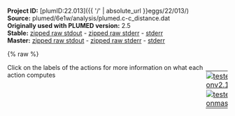 **Project ID:** [plumID:22.013]({{ '/' | absolute_url }}eggs/22/013/)  
**Source:** plumed/6e1w/analysis/plumed.c-c_distance.dat  
**Originally used with PLUMED version:** 2.5  
**Stable:** [zipped raw stdout](plumed.c-c_distance.dat.plumed.stdout.txt.zip) - [zipped raw stderr](plumed.c-c_distance.dat.plumed.stderr.txt.zip) - [stderr](plumed.c-c_distance.dat.plumed.stderr)  
**Master:** [zipped raw stdout](plumed.c-c_distance.dat.plumed_master.stdout.txt.zip) - [zipped raw stderr](plumed.c-c_distance.dat.plumed_master.stderr.txt.zip) - [stderr](plumed.c-c_distance.dat.plumed_master.stderr)  

{% raw %}
<div style="width: 100%; float:left">
<div style="width: 90%; float:left" id="value_details_data/plumed/6e1w/analysis/plumed.c-c_distance.dat"> Click on the labels of the actions for more information on what each action computes </div>
<div style="width: 10%; float:left"><table><tr><td style="padding:1px"><a href="plumed.c-c_distance.dat.plumed.stderr"><img src="https://img.shields.io/badge/v2.10-passing-green.svg" alt="tested onv2.10" /></a></td></tr><tr><td style="padding:1px"><a href="plumed.c-c_distance.dat.plumed_master.stderr"><img src="https://img.shields.io/badge/master-passing-green.svg" alt="tested onmaster" /></a></td></tr></table></div></div>
<pre style="width=97%;">
<span class="plumedtooltip" style="color:green">MOLINFO<span class="right">This command is used to provide information on the molecules that are present in your system. <a href="https://www.plumed.org/doc-master/user-doc/html/_m_o_l_i_n_f_o.html" style="color:green">More details</a><i></i></span></span> <span class="plumedtooltip">STRUCTURE<span class="right">a file in pdb format containing a reference structure<i></i></span></span>=reference.pdb <span class="plumedtooltip">MOLTYPE<span class="right"> what kind of molecule is contained in the pdb file - usually not needed since protein/RNA/DNA are compatible<i></i></span></span>=rna
<span style="display:none;" id="data/plumed/6e1w/analysis/plumed.c-c_distance.dat">The MOLINFO action with label <b></b> calculates something</span><span class="plumedtooltip" style="color:green">WHOLEMOLECULES<span class="right">This action is used to rebuild molecules that can become split by the periodic boundary conditions. <a href="https://www.plumed.org/doc-master/user-doc/html/_w_h_o_l_e_m_o_l_e_c_u_l_e_s.html" style="color:green">More details</a><i></i></span></span> <span class="plumedtooltip">ENTITY0<span class="right">the atoms that make up a molecule that you wish to align<i></i></span></span>=1-1062

<b name="data/plumed/6e1w/analysis/plumed.c-c_distance.datd_1C_2U" onclick='showPath("data/plumed/6e1w/analysis/plumed.c-c_distance.dat","data/plumed/6e1w/analysis/plumed.c-c_distance.datd_1C_2U","data/plumed/6e1w/analysis/plumed.c-c_distance.datd_1C_2U","black")'>d_1C_2U</b><span style="display:none;" id="data/plumed/6e1w/analysis/plumed.c-c_distance.datd_1C_2U">The DISTANCE action with label <b>d_1C_2U</b> calculates the following quantities:<table  align="center" frame="void" width="95%" cellpadding="5%"><tr><td width="5%"><b> Quantity </b>  </td><td width="5%"><b> Type </b>  </td><td><b> Description </b> </td></tr><tr><td width="5%">d_1C_2U</td><td width="5%"><font color="black">scalar</font></td><td>the DISTANCE between this pair of atoms</td></tr></table></span>: <span class="plumedtooltip" style="color:green">DISTANCE<span class="right">Calculate the distance between a pair of atoms. <a href="https://www.plumed.org/doc-master/user-doc/html/_d_i_s_t_a_n_c_e.html" style="color:green">More details</a><i></i></span></span> <span class="plumedtooltip">ATOMS<span class="right">the pair of atom that we are calculating the distance between<i></i></span></span>=21,51
<b name="data/plumed/6e1w/analysis/plumed.c-c_distance.datd_2U_3G" onclick='showPath("data/plumed/6e1w/analysis/plumed.c-c_distance.dat","data/plumed/6e1w/analysis/plumed.c-c_distance.datd_2U_3G","data/plumed/6e1w/analysis/plumed.c-c_distance.datd_2U_3G","black")'>d_2U_3G</b><span style="display:none;" id="data/plumed/6e1w/analysis/plumed.c-c_distance.datd_2U_3G">The DISTANCE action with label <b>d_2U_3G</b> calculates the following quantities:<table  align="center" frame="void" width="95%" cellpadding="5%"><tr><td width="5%"><b> Quantity </b>  </td><td width="5%"><b> Type </b>  </td><td><b> Description </b> </td></tr><tr><td width="5%">d_2U_3G</td><td width="5%"><font color="black">scalar</font></td><td>the DISTANCE between this pair of atoms</td></tr></table></span>: <span class="plumedtooltip" style="color:green">DISTANCE<span class="right">Calculate the distance between a pair of atoms. <a href="https://www.plumed.org/doc-master/user-doc/html/_d_i_s_t_a_n_c_e.html" style="color:green">More details</a><i></i></span></span> <span class="plumedtooltip">ATOMS<span class="right">the pair of atom that we are calculating the distance between<i></i></span></span>=51,81
<b name="data/plumed/6e1w/analysis/plumed.c-c_distance.datd_3G_4G" onclick='showPath("data/plumed/6e1w/analysis/plumed.c-c_distance.dat","data/plumed/6e1w/analysis/plumed.c-c_distance.datd_3G_4G","data/plumed/6e1w/analysis/plumed.c-c_distance.datd_3G_4G","black")'>d_3G_4G</b><span style="display:none;" id="data/plumed/6e1w/analysis/plumed.c-c_distance.datd_3G_4G">The DISTANCE action with label <b>d_3G_4G</b> calculates the following quantities:<table  align="center" frame="void" width="95%" cellpadding="5%"><tr><td width="5%"><b> Quantity </b>  </td><td width="5%"><b> Type </b>  </td><td><b> Description </b> </td></tr><tr><td width="5%">d_3G_4G</td><td width="5%"><font color="black">scalar</font></td><td>the DISTANCE between this pair of atoms</td></tr></table></span>: <span class="plumedtooltip" style="color:green">DISTANCE<span class="right">Calculate the distance between a pair of atoms. <a href="https://www.plumed.org/doc-master/user-doc/html/_d_i_s_t_a_n_c_e.html" style="color:green">More details</a><i></i></span></span> <span class="plumedtooltip">ATOMS<span class="right">the pair of atom that we are calculating the distance between<i></i></span></span>=81,115
<b name="data/plumed/6e1w/analysis/plumed.c-c_distance.datd_4G_5G" onclick='showPath("data/plumed/6e1w/analysis/plumed.c-c_distance.dat","data/plumed/6e1w/analysis/plumed.c-c_distance.datd_4G_5G","data/plumed/6e1w/analysis/plumed.c-c_distance.datd_4G_5G","black")'>d_4G_5G</b><span style="display:none;" id="data/plumed/6e1w/analysis/plumed.c-c_distance.datd_4G_5G">The DISTANCE action with label <b>d_4G_5G</b> calculates the following quantities:<table  align="center" frame="void" width="95%" cellpadding="5%"><tr><td width="5%"><b> Quantity </b>  </td><td width="5%"><b> Type </b>  </td><td><b> Description </b> </td></tr><tr><td width="5%">d_4G_5G</td><td width="5%"><font color="black">scalar</font></td><td>the DISTANCE between this pair of atoms</td></tr></table></span>: <span class="plumedtooltip" style="color:green">DISTANCE<span class="right">Calculate the distance between a pair of atoms. <a href="https://www.plumed.org/doc-master/user-doc/html/_d_i_s_t_a_n_c_e.html" style="color:green">More details</a><i></i></span></span> <span class="plumedtooltip">ATOMS<span class="right">the pair of atom that we are calculating the distance between<i></i></span></span>=115,149
<b name="data/plumed/6e1w/analysis/plumed.c-c_distance.datd_5G_6U" onclick='showPath("data/plumed/6e1w/analysis/plumed.c-c_distance.dat","data/plumed/6e1w/analysis/plumed.c-c_distance.datd_5G_6U","data/plumed/6e1w/analysis/plumed.c-c_distance.datd_5G_6U","black")'>d_5G_6U</b><span style="display:none;" id="data/plumed/6e1w/analysis/plumed.c-c_distance.datd_5G_6U">The DISTANCE action with label <b>d_5G_6U</b> calculates the following quantities:<table  align="center" frame="void" width="95%" cellpadding="5%"><tr><td width="5%"><b> Quantity </b>  </td><td width="5%"><b> Type </b>  </td><td><b> Description </b> </td></tr><tr><td width="5%">d_5G_6U</td><td width="5%"><font color="black">scalar</font></td><td>the DISTANCE between this pair of atoms</td></tr></table></span>: <span class="plumedtooltip" style="color:green">DISTANCE<span class="right">Calculate the distance between a pair of atoms. <a href="https://www.plumed.org/doc-master/user-doc/html/_d_i_s_t_a_n_c_e.html" style="color:green">More details</a><i></i></span></span> <span class="plumedtooltip">ATOMS<span class="right">the pair of atom that we are calculating the distance between<i></i></span></span>=149,183
<b name="data/plumed/6e1w/analysis/plumed.c-c_distance.datd_6U_7C" onclick='showPath("data/plumed/6e1w/analysis/plumed.c-c_distance.dat","data/plumed/6e1w/analysis/plumed.c-c_distance.datd_6U_7C","data/plumed/6e1w/analysis/plumed.c-c_distance.datd_6U_7C","black")'>d_6U_7C</b><span style="display:none;" id="data/plumed/6e1w/analysis/plumed.c-c_distance.datd_6U_7C">The DISTANCE action with label <b>d_6U_7C</b> calculates the following quantities:<table  align="center" frame="void" width="95%" cellpadding="5%"><tr><td width="5%"><b> Quantity </b>  </td><td width="5%"><b> Type </b>  </td><td><b> Description </b> </td></tr><tr><td width="5%">d_6U_7C</td><td width="5%"><font color="black">scalar</font></td><td>the DISTANCE between this pair of atoms</td></tr></table></span>: <span class="plumedtooltip" style="color:green">DISTANCE<span class="right">Calculate the distance between a pair of atoms. <a href="https://www.plumed.org/doc-master/user-doc/html/_d_i_s_t_a_n_c_e.html" style="color:green">More details</a><i></i></span></span> <span class="plumedtooltip">ATOMS<span class="right">the pair of atom that we are calculating the distance between<i></i></span></span>=183,214
<b name="data/plumed/6e1w/analysis/plumed.c-c_distance.datd_7C_8G" onclick='showPath("data/plumed/6e1w/analysis/plumed.c-c_distance.dat","data/plumed/6e1w/analysis/plumed.c-c_distance.datd_7C_8G","data/plumed/6e1w/analysis/plumed.c-c_distance.datd_7C_8G","black")'>d_7C_8G</b><span style="display:none;" id="data/plumed/6e1w/analysis/plumed.c-c_distance.datd_7C_8G">The DISTANCE action with label <b>d_7C_8G</b> calculates the following quantities:<table  align="center" frame="void" width="95%" cellpadding="5%"><tr><td width="5%"><b> Quantity </b>  </td><td width="5%"><b> Type </b>  </td><td><b> Description </b> </td></tr><tr><td width="5%">d_7C_8G</td><td width="5%"><font color="black">scalar</font></td><td>the DISTANCE between this pair of atoms</td></tr></table></span>: <span class="plumedtooltip" style="color:green">DISTANCE<span class="right">Calculate the distance between a pair of atoms. <a href="https://www.plumed.org/doc-master/user-doc/html/_d_i_s_t_a_n_c_e.html" style="color:green">More details</a><i></i></span></span> <span class="plumedtooltip">ATOMS<span class="right">the pair of atom that we are calculating the distance between<i></i></span></span>=214,244
<b name="data/plumed/6e1w/analysis/plumed.c-c_distance.datd_8G_9C" onclick='showPath("data/plumed/6e1w/analysis/plumed.c-c_distance.dat","data/plumed/6e1w/analysis/plumed.c-c_distance.datd_8G_9C","data/plumed/6e1w/analysis/plumed.c-c_distance.datd_8G_9C","black")'>d_8G_9C</b><span style="display:none;" id="data/plumed/6e1w/analysis/plumed.c-c_distance.datd_8G_9C">The DISTANCE action with label <b>d_8G_9C</b> calculates the following quantities:<table  align="center" frame="void" width="95%" cellpadding="5%"><tr><td width="5%"><b> Quantity </b>  </td><td width="5%"><b> Type </b>  </td><td><b> Description </b> </td></tr><tr><td width="5%">d_8G_9C</td><td width="5%"><font color="black">scalar</font></td><td>the DISTANCE between this pair of atoms</td></tr></table></span>: <span class="plumedtooltip" style="color:green">DISTANCE<span class="right">Calculate the distance between a pair of atoms. <a href="https://www.plumed.org/doc-master/user-doc/html/_d_i_s_t_a_n_c_e.html" style="color:green">More details</a><i></i></span></span> <span class="plumedtooltip">ATOMS<span class="right">the pair of atom that we are calculating the distance between<i></i></span></span>=244,279
<b name="data/plumed/6e1w/analysis/plumed.c-c_distance.datd_9C_10A" onclick='showPath("data/plumed/6e1w/analysis/plumed.c-c_distance.dat","data/plumed/6e1w/analysis/plumed.c-c_distance.datd_9C_10A","data/plumed/6e1w/analysis/plumed.c-c_distance.datd_9C_10A","black")'>d_9C_10A</b><span style="display:none;" id="data/plumed/6e1w/analysis/plumed.c-c_distance.datd_9C_10A">The DISTANCE action with label <b>d_9C_10A</b> calculates the following quantities:<table  align="center" frame="void" width="95%" cellpadding="5%"><tr><td width="5%"><b> Quantity </b>  </td><td width="5%"><b> Type </b>  </td><td><b> Description </b> </td></tr><tr><td width="5%">d_9C_10A</td><td width="5%"><font color="black">scalar</font></td><td>the DISTANCE between this pair of atoms</td></tr></table></span>: <span class="plumedtooltip" style="color:green">DISTANCE<span class="right">Calculate the distance between a pair of atoms. <a href="https://www.plumed.org/doc-master/user-doc/html/_d_i_s_t_a_n_c_e.html" style="color:green">More details</a><i></i></span></span> <span class="plumedtooltip">ATOMS<span class="right">the pair of atom that we are calculating the distance between<i></i></span></span>=279,310
<b name="data/plumed/6e1w/analysis/plumed.c-c_distance.datd_10A_11G" onclick='showPath("data/plumed/6e1w/analysis/plumed.c-c_distance.dat","data/plumed/6e1w/analysis/plumed.c-c_distance.datd_10A_11G","data/plumed/6e1w/analysis/plumed.c-c_distance.datd_10A_11G","black")'>d_10A_11G</b><span style="display:none;" id="data/plumed/6e1w/analysis/plumed.c-c_distance.datd_10A_11G">The DISTANCE action with label <b>d_10A_11G</b> calculates the following quantities:<table  align="center" frame="void" width="95%" cellpadding="5%"><tr><td width="5%"><b> Quantity </b>  </td><td width="5%"><b> Type </b>  </td><td><b> Description </b> </td></tr><tr><td width="5%">d_10A_11G</td><td width="5%"><font color="black">scalar</font></td><td>the DISTANCE between this pair of atoms</td></tr></table></span>: <span class="plumedtooltip" style="color:green">DISTANCE<span class="right">Calculate the distance between a pair of atoms. <a href="https://www.plumed.org/doc-master/user-doc/html/_d_i_s_t_a_n_c_e.html" style="color:green">More details</a><i></i></span></span> <span class="plumedtooltip">ATOMS<span class="right">the pair of atom that we are calculating the distance between<i></i></span></span>=310,342
<b name="data/plumed/6e1w/analysis/plumed.c-c_distance.datd_11G_12U" onclick='showPath("data/plumed/6e1w/analysis/plumed.c-c_distance.dat","data/plumed/6e1w/analysis/plumed.c-c_distance.datd_11G_12U","data/plumed/6e1w/analysis/plumed.c-c_distance.datd_11G_12U","black")'>d_11G_12U</b><span style="display:none;" id="data/plumed/6e1w/analysis/plumed.c-c_distance.datd_11G_12U">The DISTANCE action with label <b>d_11G_12U</b> calculates the following quantities:<table  align="center" frame="void" width="95%" cellpadding="5%"><tr><td width="5%"><b> Quantity </b>  </td><td width="5%"><b> Type </b>  </td><td><b> Description </b> </td></tr><tr><td width="5%">d_11G_12U</td><td width="5%"><font color="black">scalar</font></td><td>the DISTANCE between this pair of atoms</td></tr></table></span>: <span class="plumedtooltip" style="color:green">DISTANCE<span class="right">Calculate the distance between a pair of atoms. <a href="https://www.plumed.org/doc-master/user-doc/html/_d_i_s_t_a_n_c_e.html" style="color:green">More details</a><i></i></span></span> <span class="plumedtooltip">ATOMS<span class="right">the pair of atom that we are calculating the distance between<i></i></span></span>=342,376
<b name="data/plumed/6e1w/analysis/plumed.c-c_distance.datd_12U_13A" onclick='showPath("data/plumed/6e1w/analysis/plumed.c-c_distance.dat","data/plumed/6e1w/analysis/plumed.c-c_distance.datd_12U_13A","data/plumed/6e1w/analysis/plumed.c-c_distance.datd_12U_13A","black")'>d_12U_13A</b><span style="display:none;" id="data/plumed/6e1w/analysis/plumed.c-c_distance.datd_12U_13A">The DISTANCE action with label <b>d_12U_13A</b> calculates the following quantities:<table  align="center" frame="void" width="95%" cellpadding="5%"><tr><td width="5%"><b> Quantity </b>  </td><td width="5%"><b> Type </b>  </td><td><b> Description </b> </td></tr><tr><td width="5%">d_12U_13A</td><td width="5%"><font color="black">scalar</font></td><td>the DISTANCE between this pair of atoms</td></tr></table></span>: <span class="plumedtooltip" style="color:green">DISTANCE<span class="right">Calculate the distance between a pair of atoms. <a href="https://www.plumed.org/doc-master/user-doc/html/_d_i_s_t_a_n_c_e.html" style="color:green">More details</a><i></i></span></span> <span class="plumedtooltip">ATOMS<span class="right">the pair of atom that we are calculating the distance between<i></i></span></span>=376,407
<b name="data/plumed/6e1w/analysis/plumed.c-c_distance.datd_13A_14A" onclick='showPath("data/plumed/6e1w/analysis/plumed.c-c_distance.dat","data/plumed/6e1w/analysis/plumed.c-c_distance.datd_13A_14A","data/plumed/6e1w/analysis/plumed.c-c_distance.datd_13A_14A","black")'>d_13A_14A</b><span style="display:none;" id="data/plumed/6e1w/analysis/plumed.c-c_distance.datd_13A_14A">The DISTANCE action with label <b>d_13A_14A</b> calculates the following quantities:<table  align="center" frame="void" width="95%" cellpadding="5%"><tr><td width="5%"><b> Quantity </b>  </td><td width="5%"><b> Type </b>  </td><td><b> Description </b> </td></tr><tr><td width="5%">d_13A_14A</td><td width="5%"><font color="black">scalar</font></td><td>the DISTANCE between this pair of atoms</td></tr></table></span>: <span class="plumedtooltip" style="color:green">DISTANCE<span class="right">Calculate the distance between a pair of atoms. <a href="https://www.plumed.org/doc-master/user-doc/html/_d_i_s_t_a_n_c_e.html" style="color:green">More details</a><i></i></span></span> <span class="plumedtooltip">ATOMS<span class="right">the pair of atom that we are calculating the distance between<i></i></span></span>=407,440
<b name="data/plumed/6e1w/analysis/plumed.c-c_distance.datd_14A_15C" onclick='showPath("data/plumed/6e1w/analysis/plumed.c-c_distance.dat","data/plumed/6e1w/analysis/plumed.c-c_distance.datd_14A_15C","data/plumed/6e1w/analysis/plumed.c-c_distance.datd_14A_15C","black")'>d_14A_15C</b><span style="display:none;" id="data/plumed/6e1w/analysis/plumed.c-c_distance.datd_14A_15C">The DISTANCE action with label <b>d_14A_15C</b> calculates the following quantities:<table  align="center" frame="void" width="95%" cellpadding="5%"><tr><td width="5%"><b> Quantity </b>  </td><td width="5%"><b> Type </b>  </td><td><b> Description </b> </td></tr><tr><td width="5%">d_14A_15C</td><td width="5%"><font color="black">scalar</font></td><td>the DISTANCE between this pair of atoms</td></tr></table></span>: <span class="plumedtooltip" style="color:green">DISTANCE<span class="right">Calculate the distance between a pair of atoms. <a href="https://www.plumed.org/doc-master/user-doc/html/_d_i_s_t_a_n_c_e.html" style="color:green">More details</a><i></i></span></span> <span class="plumedtooltip">ATOMS<span class="right">the pair of atom that we are calculating the distance between<i></i></span></span>=440,473
<b name="data/plumed/6e1w/analysis/plumed.c-c_distance.datd_15C_16C" onclick='showPath("data/plumed/6e1w/analysis/plumed.c-c_distance.dat","data/plumed/6e1w/analysis/plumed.c-c_distance.datd_15C_16C","data/plumed/6e1w/analysis/plumed.c-c_distance.datd_15C_16C","black")'>d_15C_16C</b><span style="display:none;" id="data/plumed/6e1w/analysis/plumed.c-c_distance.datd_15C_16C">The DISTANCE action with label <b>d_15C_16C</b> calculates the following quantities:<table  align="center" frame="void" width="95%" cellpadding="5%"><tr><td width="5%"><b> Quantity </b>  </td><td width="5%"><b> Type </b>  </td><td><b> Description </b> </td></tr><tr><td width="5%">d_15C_16C</td><td width="5%"><font color="black">scalar</font></td><td>the DISTANCE between this pair of atoms</td></tr></table></span>: <span class="plumedtooltip" style="color:green">DISTANCE<span class="right">Calculate the distance between a pair of atoms. <a href="https://www.plumed.org/doc-master/user-doc/html/_d_i_s_t_a_n_c_e.html" style="color:green">More details</a><i></i></span></span> <span class="plumedtooltip">ATOMS<span class="right">the pair of atom that we are calculating the distance between<i></i></span></span>=473,504
<b name="data/plumed/6e1w/analysis/plumed.c-c_distance.datd_16C_17C" onclick='showPath("data/plumed/6e1w/analysis/plumed.c-c_distance.dat","data/plumed/6e1w/analysis/plumed.c-c_distance.datd_16C_17C","data/plumed/6e1w/analysis/plumed.c-c_distance.datd_16C_17C","black")'>d_16C_17C</b><span style="display:none;" id="data/plumed/6e1w/analysis/plumed.c-c_distance.datd_16C_17C">The DISTANCE action with label <b>d_16C_17C</b> calculates the following quantities:<table  align="center" frame="void" width="95%" cellpadding="5%"><tr><td width="5%"><b> Quantity </b>  </td><td width="5%"><b> Type </b>  </td><td><b> Description </b> </td></tr><tr><td width="5%">d_16C_17C</td><td width="5%"><font color="black">scalar</font></td><td>the DISTANCE between this pair of atoms</td></tr></table></span>: <span class="plumedtooltip" style="color:green">DISTANCE<span class="right">Calculate the distance between a pair of atoms. <a href="https://www.plumed.org/doc-master/user-doc/html/_d_i_s_t_a_n_c_e.html" style="color:green">More details</a><i></i></span></span> <span class="plumedtooltip">ATOMS<span class="right">the pair of atom that we are calculating the distance between<i></i></span></span>=504,535
<b name="data/plumed/6e1w/analysis/plumed.c-c_distance.datd_17C_18C" onclick='showPath("data/plumed/6e1w/analysis/plumed.c-c_distance.dat","data/plumed/6e1w/analysis/plumed.c-c_distance.datd_17C_18C","data/plumed/6e1w/analysis/plumed.c-c_distance.datd_17C_18C","black")'>d_17C_18C</b><span style="display:none;" id="data/plumed/6e1w/analysis/plumed.c-c_distance.datd_17C_18C">The DISTANCE action with label <b>d_17C_18C</b> calculates the following quantities:<table  align="center" frame="void" width="95%" cellpadding="5%"><tr><td width="5%"><b> Quantity </b>  </td><td width="5%"><b> Type </b>  </td><td><b> Description </b> </td></tr><tr><td width="5%">d_17C_18C</td><td width="5%"><font color="black">scalar</font></td><td>the DISTANCE between this pair of atoms</td></tr></table></span>: <span class="plumedtooltip" style="color:green">DISTANCE<span class="right">Calculate the distance between a pair of atoms. <a href="https://www.plumed.org/doc-master/user-doc/html/_d_i_s_t_a_n_c_e.html" style="color:green">More details</a><i></i></span></span> <span class="plumedtooltip">ATOMS<span class="right">the pair of atom that we are calculating the distance between<i></i></span></span>=535,566
<b name="data/plumed/6e1w/analysis/plumed.c-c_distance.datd_18C_19A" onclick='showPath("data/plumed/6e1w/analysis/plumed.c-c_distance.dat","data/plumed/6e1w/analysis/plumed.c-c_distance.datd_18C_19A","data/plumed/6e1w/analysis/plumed.c-c_distance.datd_18C_19A","black")'>d_18C_19A</b><span style="display:none;" id="data/plumed/6e1w/analysis/plumed.c-c_distance.datd_18C_19A">The DISTANCE action with label <b>d_18C_19A</b> calculates the following quantities:<table  align="center" frame="void" width="95%" cellpadding="5%"><tr><td width="5%"><b> Quantity </b>  </td><td width="5%"><b> Type </b>  </td><td><b> Description </b> </td></tr><tr><td width="5%">d_18C_19A</td><td width="5%"><font color="black">scalar</font></td><td>the DISTANCE between this pair of atoms</td></tr></table></span>: <span class="plumedtooltip" style="color:green">DISTANCE<span class="right">Calculate the distance between a pair of atoms. <a href="https://www.plumed.org/doc-master/user-doc/html/_d_i_s_t_a_n_c_e.html" style="color:green">More details</a><i></i></span></span> <span class="plumedtooltip">ATOMS<span class="right">the pair of atom that we are calculating the distance between<i></i></span></span>=566,597
<b name="data/plumed/6e1w/analysis/plumed.c-c_distance.datd_19A_20G" onclick='showPath("data/plumed/6e1w/analysis/plumed.c-c_distance.dat","data/plumed/6e1w/analysis/plumed.c-c_distance.datd_19A_20G","data/plumed/6e1w/analysis/plumed.c-c_distance.datd_19A_20G","black")'>d_19A_20G</b><span style="display:none;" id="data/plumed/6e1w/analysis/plumed.c-c_distance.datd_19A_20G">The DISTANCE action with label <b>d_19A_20G</b> calculates the following quantities:<table  align="center" frame="void" width="95%" cellpadding="5%"><tr><td width="5%"><b> Quantity </b>  </td><td width="5%"><b> Type </b>  </td><td><b> Description </b> </td></tr><tr><td width="5%">d_19A_20G</td><td width="5%"><font color="black">scalar</font></td><td>the DISTANCE between this pair of atoms</td></tr></table></span>: <span class="plumedtooltip" style="color:green">DISTANCE<span class="right">Calculate the distance between a pair of atoms. <a href="https://www.plumed.org/doc-master/user-doc/html/_d_i_s_t_a_n_c_e.html" style="color:green">More details</a><i></i></span></span> <span class="plumedtooltip">ATOMS<span class="right">the pair of atom that we are calculating the distance between<i></i></span></span>=597,629
<b name="data/plumed/6e1w/analysis/plumed.c-c_distance.datd_20G_21U" onclick='showPath("data/plumed/6e1w/analysis/plumed.c-c_distance.dat","data/plumed/6e1w/analysis/plumed.c-c_distance.datd_20G_21U","data/plumed/6e1w/analysis/plumed.c-c_distance.datd_20G_21U","black")'>d_20G_21U</b><span style="display:none;" id="data/plumed/6e1w/analysis/plumed.c-c_distance.datd_20G_21U">The DISTANCE action with label <b>d_20G_21U</b> calculates the following quantities:<table  align="center" frame="void" width="95%" cellpadding="5%"><tr><td width="5%"><b> Quantity </b>  </td><td width="5%"><b> Type </b>  </td><td><b> Description </b> </td></tr><tr><td width="5%">d_20G_21U</td><td width="5%"><font color="black">scalar</font></td><td>the DISTANCE between this pair of atoms</td></tr></table></span>: <span class="plumedtooltip" style="color:green">DISTANCE<span class="right">Calculate the distance between a pair of atoms. <a href="https://www.plumed.org/doc-master/user-doc/html/_d_i_s_t_a_n_c_e.html" style="color:green">More details</a><i></i></span></span> <span class="plumedtooltip">ATOMS<span class="right">the pair of atom that we are calculating the distance between<i></i></span></span>=629,663
<b name="data/plumed/6e1w/analysis/plumed.c-c_distance.datd_21U_22U" onclick='showPath("data/plumed/6e1w/analysis/plumed.c-c_distance.dat","data/plumed/6e1w/analysis/plumed.c-c_distance.datd_21U_22U","data/plumed/6e1w/analysis/plumed.c-c_distance.datd_21U_22U","black")'>d_21U_22U</b><span style="display:none;" id="data/plumed/6e1w/analysis/plumed.c-c_distance.datd_21U_22U">The DISTANCE action with label <b>d_21U_22U</b> calculates the following quantities:<table  align="center" frame="void" width="95%" cellpadding="5%"><tr><td width="5%"><b> Quantity </b>  </td><td width="5%"><b> Type </b>  </td><td><b> Description </b> </td></tr><tr><td width="5%">d_21U_22U</td><td width="5%"><font color="black">scalar</font></td><td>the DISTANCE between this pair of atoms</td></tr></table></span>: <span class="plumedtooltip" style="color:green">DISTANCE<span class="right">Calculate the distance between a pair of atoms. <a href="https://www.plumed.org/doc-master/user-doc/html/_d_i_s_t_a_n_c_e.html" style="color:green">More details</a><i></i></span></span> <span class="plumedtooltip">ATOMS<span class="right">the pair of atom that we are calculating the distance between<i></i></span></span>=663,693
<b name="data/plumed/6e1w/analysis/plumed.c-c_distance.datd_22U_23A" onclick='showPath("data/plumed/6e1w/analysis/plumed.c-c_distance.dat","data/plumed/6e1w/analysis/plumed.c-c_distance.datd_22U_23A","data/plumed/6e1w/analysis/plumed.c-c_distance.datd_22U_23A","black")'>d_22U_23A</b><span style="display:none;" id="data/plumed/6e1w/analysis/plumed.c-c_distance.datd_22U_23A">The DISTANCE action with label <b>d_22U_23A</b> calculates the following quantities:<table  align="center" frame="void" width="95%" cellpadding="5%"><tr><td width="5%"><b> Quantity </b>  </td><td width="5%"><b> Type </b>  </td><td><b> Description </b> </td></tr><tr><td width="5%">d_22U_23A</td><td width="5%"><font color="black">scalar</font></td><td>the DISTANCE between this pair of atoms</td></tr></table></span>: <span class="plumedtooltip" style="color:green">DISTANCE<span class="right">Calculate the distance between a pair of atoms. <a href="https://www.plumed.org/doc-master/user-doc/html/_d_i_s_t_a_n_c_e.html" style="color:green">More details</a><i></i></span></span> <span class="plumedtooltip">ATOMS<span class="right">the pair of atom that we are calculating the distance between<i></i></span></span>=693,724
<b name="data/plumed/6e1w/analysis/plumed.c-c_distance.datd_23A_24A" onclick='showPath("data/plumed/6e1w/analysis/plumed.c-c_distance.dat","data/plumed/6e1w/analysis/plumed.c-c_distance.datd_23A_24A","data/plumed/6e1w/analysis/plumed.c-c_distance.datd_23A_24A","black")'>d_23A_24A</b><span style="display:none;" id="data/plumed/6e1w/analysis/plumed.c-c_distance.datd_23A_24A">The DISTANCE action with label <b>d_23A_24A</b> calculates the following quantities:<table  align="center" frame="void" width="95%" cellpadding="5%"><tr><td width="5%"><b> Quantity </b>  </td><td width="5%"><b> Type </b>  </td><td><b> Description </b> </td></tr><tr><td width="5%">d_23A_24A</td><td width="5%"><font color="black">scalar</font></td><td>the DISTANCE between this pair of atoms</td></tr></table></span>: <span class="plumedtooltip" style="color:green">DISTANCE<span class="right">Calculate the distance between a pair of atoms. <a href="https://www.plumed.org/doc-master/user-doc/html/_d_i_s_t_a_n_c_e.html" style="color:green">More details</a><i></i></span></span> <span class="plumedtooltip">ATOMS<span class="right">the pair of atom that we are calculating the distance between<i></i></span></span>=724,757
<b name="data/plumed/6e1w/analysis/plumed.c-c_distance.datd_24A_25C" onclick='showPath("data/plumed/6e1w/analysis/plumed.c-c_distance.dat","data/plumed/6e1w/analysis/plumed.c-c_distance.datd_24A_25C","data/plumed/6e1w/analysis/plumed.c-c_distance.datd_24A_25C","black")'>d_24A_25C</b><span style="display:none;" id="data/plumed/6e1w/analysis/plumed.c-c_distance.datd_24A_25C">The DISTANCE action with label <b>d_24A_25C</b> calculates the following quantities:<table  align="center" frame="void" width="95%" cellpadding="5%"><tr><td width="5%"><b> Quantity </b>  </td><td width="5%"><b> Type </b>  </td><td><b> Description </b> </td></tr><tr><td width="5%">d_24A_25C</td><td width="5%"><font color="black">scalar</font></td><td>the DISTANCE between this pair of atoms</td></tr></table></span>: <span class="plumedtooltip" style="color:green">DISTANCE<span class="right">Calculate the distance between a pair of atoms. <a href="https://www.plumed.org/doc-master/user-doc/html/_d_i_s_t_a_n_c_e.html" style="color:green">More details</a><i></i></span></span> <span class="plumedtooltip">ATOMS<span class="right">the pair of atom that we are calculating the distance between<i></i></span></span>=757,790
<b name="data/plumed/6e1w/analysis/plumed.c-c_distance.datd_25C_26A" onclick='showPath("data/plumed/6e1w/analysis/plumed.c-c_distance.dat","data/plumed/6e1w/analysis/plumed.c-c_distance.datd_25C_26A","data/plumed/6e1w/analysis/plumed.c-c_distance.datd_25C_26A","black")'>d_25C_26A</b><span style="display:none;" id="data/plumed/6e1w/analysis/plumed.c-c_distance.datd_25C_26A">The DISTANCE action with label <b>d_25C_26A</b> calculates the following quantities:<table  align="center" frame="void" width="95%" cellpadding="5%"><tr><td width="5%"><b> Quantity </b>  </td><td width="5%"><b> Type </b>  </td><td><b> Description </b> </td></tr><tr><td width="5%">d_25C_26A</td><td width="5%"><font color="black">scalar</font></td><td>the DISTANCE between this pair of atoms</td></tr></table></span>: <span class="plumedtooltip" style="color:green">DISTANCE<span class="right">Calculate the distance between a pair of atoms. <a href="https://www.plumed.org/doc-master/user-doc/html/_d_i_s_t_a_n_c_e.html" style="color:green">More details</a><i></i></span></span> <span class="plumedtooltip">ATOMS<span class="right">the pair of atom that we are calculating the distance between<i></i></span></span>=790,821
<b name="data/plumed/6e1w/analysis/plumed.c-c_distance.datd_26A_27A" onclick='showPath("data/plumed/6e1w/analysis/plumed.c-c_distance.dat","data/plumed/6e1w/analysis/plumed.c-c_distance.datd_26A_27A","data/plumed/6e1w/analysis/plumed.c-c_distance.datd_26A_27A","black")'>d_26A_27A</b><span style="display:none;" id="data/plumed/6e1w/analysis/plumed.c-c_distance.datd_26A_27A">The DISTANCE action with label <b>d_26A_27A</b> calculates the following quantities:<table  align="center" frame="void" width="95%" cellpadding="5%"><tr><td width="5%"><b> Quantity </b>  </td><td width="5%"><b> Type </b>  </td><td><b> Description </b> </td></tr><tr><td width="5%">d_26A_27A</td><td width="5%"><font color="black">scalar</font></td><td>the DISTANCE between this pair of atoms</td></tr></table></span>: <span class="plumedtooltip" style="color:green">DISTANCE<span class="right">Calculate the distance between a pair of atoms. <a href="https://www.plumed.org/doc-master/user-doc/html/_d_i_s_t_a_n_c_e.html" style="color:green">More details</a><i></i></span></span> <span class="plumedtooltip">ATOMS<span class="right">the pair of atom that we are calculating the distance between<i></i></span></span>=821,854
<b name="data/plumed/6e1w/analysis/plumed.c-c_distance.datd_27A_28A" onclick='showPath("data/plumed/6e1w/analysis/plumed.c-c_distance.dat","data/plumed/6e1w/analysis/plumed.c-c_distance.datd_27A_28A","data/plumed/6e1w/analysis/plumed.c-c_distance.datd_27A_28A","black")'>d_27A_28A</b><span style="display:none;" id="data/plumed/6e1w/analysis/plumed.c-c_distance.datd_27A_28A">The DISTANCE action with label <b>d_27A_28A</b> calculates the following quantities:<table  align="center" frame="void" width="95%" cellpadding="5%"><tr><td width="5%"><b> Quantity </b>  </td><td width="5%"><b> Type </b>  </td><td><b> Description </b> </td></tr><tr><td width="5%">d_27A_28A</td><td width="5%"><font color="black">scalar</font></td><td>the DISTANCE between this pair of atoms</td></tr></table></span>: <span class="plumedtooltip" style="color:green">DISTANCE<span class="right">Calculate the distance between a pair of atoms. <a href="https://www.plumed.org/doc-master/user-doc/html/_d_i_s_t_a_n_c_e.html" style="color:green">More details</a><i></i></span></span> <span class="plumedtooltip">ATOMS<span class="right">the pair of atom that we are calculating the distance between<i></i></span></span>=854,887
<b name="data/plumed/6e1w/analysis/plumed.c-c_distance.datd_28A_29A" onclick='showPath("data/plumed/6e1w/analysis/plumed.c-c_distance.dat","data/plumed/6e1w/analysis/plumed.c-c_distance.datd_28A_29A","data/plumed/6e1w/analysis/plumed.c-c_distance.datd_28A_29A","black")'>d_28A_29A</b><span style="display:none;" id="data/plumed/6e1w/analysis/plumed.c-c_distance.datd_28A_29A">The DISTANCE action with label <b>d_28A_29A</b> calculates the following quantities:<table  align="center" frame="void" width="95%" cellpadding="5%"><tr><td width="5%"><b> Quantity </b>  </td><td width="5%"><b> Type </b>  </td><td><b> Description </b> </td></tr><tr><td width="5%">d_28A_29A</td><td width="5%"><font color="black">scalar</font></td><td>the DISTANCE between this pair of atoms</td></tr></table></span>: <span class="plumedtooltip" style="color:green">DISTANCE<span class="right">Calculate the distance between a pair of atoms. <a href="https://www.plumed.org/doc-master/user-doc/html/_d_i_s_t_a_n_c_e.html" style="color:green">More details</a><i></i></span></span> <span class="plumedtooltip">ATOMS<span class="right">the pair of atom that we are calculating the distance between<i></i></span></span>=887,920
<b name="data/plumed/6e1w/analysis/plumed.c-c_distance.datd_29A_30C" onclick='showPath("data/plumed/6e1w/analysis/plumed.c-c_distance.dat","data/plumed/6e1w/analysis/plumed.c-c_distance.datd_29A_30C","data/plumed/6e1w/analysis/plumed.c-c_distance.datd_29A_30C","black")'>d_29A_30C</b><span style="display:none;" id="data/plumed/6e1w/analysis/plumed.c-c_distance.datd_29A_30C">The DISTANCE action with label <b>d_29A_30C</b> calculates the following quantities:<table  align="center" frame="void" width="95%" cellpadding="5%"><tr><td width="5%"><b> Quantity </b>  </td><td width="5%"><b> Type </b>  </td><td><b> Description </b> </td></tr><tr><td width="5%">d_29A_30C</td><td width="5%"><font color="black">scalar</font></td><td>the DISTANCE between this pair of atoms</td></tr></table></span>: <span class="plumedtooltip" style="color:green">DISTANCE<span class="right">Calculate the distance between a pair of atoms. <a href="https://www.plumed.org/doc-master/user-doc/html/_d_i_s_t_a_n_c_e.html" style="color:green">More details</a><i></i></span></span> <span class="plumedtooltip">ATOMS<span class="right">the pair of atom that we are calculating the distance between<i></i></span></span>=920,953
<b name="data/plumed/6e1w/analysis/plumed.c-c_distance.datd_30C_31A" onclick='showPath("data/plumed/6e1w/analysis/plumed.c-c_distance.dat","data/plumed/6e1w/analysis/plumed.c-c_distance.datd_30C_31A","data/plumed/6e1w/analysis/plumed.c-c_distance.datd_30C_31A","black")'>d_30C_31A</b><span style="display:none;" id="data/plumed/6e1w/analysis/plumed.c-c_distance.datd_30C_31A">The DISTANCE action with label <b>d_30C_31A</b> calculates the following quantities:<table  align="center" frame="void" width="95%" cellpadding="5%"><tr><td width="5%"><b> Quantity </b>  </td><td width="5%"><b> Type </b>  </td><td><b> Description </b> </td></tr><tr><td width="5%">d_30C_31A</td><td width="5%"><font color="black">scalar</font></td><td>the DISTANCE between this pair of atoms</td></tr></table></span>: <span class="plumedtooltip" style="color:green">DISTANCE<span class="right">Calculate the distance between a pair of atoms. <a href="https://www.plumed.org/doc-master/user-doc/html/_d_i_s_t_a_n_c_e.html" style="color:green">More details</a><i></i></span></span> <span class="plumedtooltip">ATOMS<span class="right">the pair of atom that we are calculating the distance between<i></i></span></span>=953,984
<b name="data/plumed/6e1w/analysis/plumed.c-c_distance.datd_31A_32A" onclick='showPath("data/plumed/6e1w/analysis/plumed.c-c_distance.dat","data/plumed/6e1w/analysis/plumed.c-c_distance.datd_31A_32A","data/plumed/6e1w/analysis/plumed.c-c_distance.datd_31A_32A","black")'>d_31A_32A</b><span style="display:none;" id="data/plumed/6e1w/analysis/plumed.c-c_distance.datd_31A_32A">The DISTANCE action with label <b>d_31A_32A</b> calculates the following quantities:<table  align="center" frame="void" width="95%" cellpadding="5%"><tr><td width="5%"><b> Quantity </b>  </td><td width="5%"><b> Type </b>  </td><td><b> Description </b> </td></tr><tr><td width="5%">d_31A_32A</td><td width="5%"><font color="black">scalar</font></td><td>the DISTANCE between this pair of atoms</td></tr></table></span>: <span class="plumedtooltip" style="color:green">DISTANCE<span class="right">Calculate the distance between a pair of atoms. <a href="https://www.plumed.org/doc-master/user-doc/html/_d_i_s_t_a_n_c_e.html" style="color:green">More details</a><i></i></span></span> <span class="plumedtooltip">ATOMS<span class="right">the pair of atom that we are calculating the distance between<i></i></span></span>=984,1017
<b name="data/plumed/6e1w/analysis/plumed.c-c_distance.datd_32A_33G" onclick='showPath("data/plumed/6e1w/analysis/plumed.c-c_distance.dat","data/plumed/6e1w/analysis/plumed.c-c_distance.datd_32A_33G","data/plumed/6e1w/analysis/plumed.c-c_distance.datd_32A_33G","black")'>d_32A_33G</b><span style="display:none;" id="data/plumed/6e1w/analysis/plumed.c-c_distance.datd_32A_33G">The DISTANCE action with label <b>d_32A_33G</b> calculates the following quantities:<table  align="center" frame="void" width="95%" cellpadding="5%"><tr><td width="5%"><b> Quantity </b>  </td><td width="5%"><b> Type </b>  </td><td><b> Description </b> </td></tr><tr><td width="5%">d_32A_33G</td><td width="5%"><font color="black">scalar</font></td><td>the DISTANCE between this pair of atoms</td></tr></table></span>: <span class="plumedtooltip" style="color:green">DISTANCE<span class="right">Calculate the distance between a pair of atoms. <a href="https://www.plumed.org/doc-master/user-doc/html/_d_i_s_t_a_n_c_e.html" style="color:green">More details</a><i></i></span></span> <span class="plumedtooltip">ATOMS<span class="right">the pair of atom that we are calculating the distance between<i></i></span></span>=1017,1049

<span class="plumedtooltip" style="color:green">PRINT<span class="right">Print quantities to a file. <a href="https://www.plumed.org/doc-master/user-doc/html/_p_r_i_n_t.html" style="color:green">More details</a><i></i></span></span> <span class="plumedtooltip">ARG<span class="right">the labels of the values that you would like to print to the file<i></i></span></span>=* <span class="plumedtooltip">STRIDE<span class="right"> the frequency with which the quantities of interest should be output<i></i></span></span>=1 <span class="plumedtooltip">FILE<span class="right">the name of the file on which to output these quantities<i></i></span></span>=consecutive_c2_distance
</pre>
{% endraw %}
